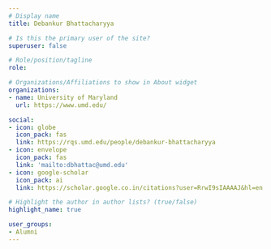 ```yaml
---
# Display name
title: Debankur Bhattacharyya

# Is this the primary user of the site?
superuser: false

# Role/position/tagline
role: 

# Organizations/Affiliations to show in About widget
organizations:
- name: University of Maryland
  url: https://www.umd.edu/

social:
- icon: globe
  icon_pack: fas
  link: https://rqs.umd.edu/people/debankur-bhattacharyya
- icon: envelope
  icon_pack: fas
  link: 'mailto:dbhattac@umd.edu'
- icon: google-scholar
  icon_pack: ai
  link: https://scholar.google.co.in/citations?user=RrwI9sIAAAAJ&hl=en

# Highlight the author in author lists? (true/false)
highlight_name: true

user_groups:
- Alumni
---
```

